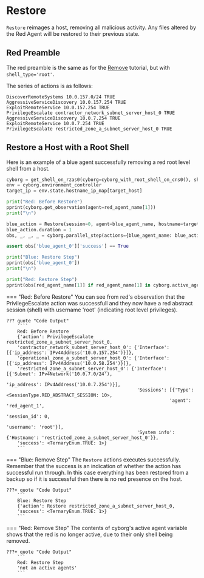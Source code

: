 # Restore

`Restore` reimages a host, removing all malicious activity. Any files altered by the Red Agent will be restored to their previous state.

<!-- This function has a flat penalty of -1, representing the downtime of the host. -->

## Red Preamble
The red preamble is the same as for the [Remove](4_Remove.md) tutorial, but with `shell_type='root'`.

The series of actions is as follows:
```
DiscoverRemoteSystems 10.0.157.0/24 TRUE
AggressiveServiceDiscovery 10.0.157.254 TRUE
ExploitRemoteService 10.0.157.254 TRUE
PrivilegeEscalate contractor_network_subnet_server_host_0 TRUE
AggressiveServiceDiscovery 10.0.7.254 TRUE
ExploitRemoteService 10.0.7.254 TRUE
PrivilegeEscalate restricted_zone_a_subnet_server_host_0 TRUE
```

## Restore a Host with a Root Shell
Here is an example of a blue agent successfully removing a red root level shell from a host.

```python
cyborg = get_shell_on_rzas0(cyborg=cyborg_with_root_shell_on_cns0(), shell_type='root')
env = cyborg.environment_controller
target_ip = env.state.hostname_ip_map[target_host]

print("Red: Before Restore")
pprint(cyborg.get_observation(agent=red_agent_name[1]))
print("\n")

blue_action = Restore(session=0, agent=blue_agent_name, hostname=target_host)
blue_action.duration = 1
obs, _, _, _ = cyborg.parallel_step(actions={blue_agent_name: blue_action})

assert obs['blue_agent_0']['success'] == True

print("Blue: Restore Step")
pprint(obs['blue_agent_0'])
print("\n")

print("Red: Restore Step")
pprint(obs[red_agent_name[1]] if red_agent_name[1] in cyborg.active_agents else "not an active agents")
```

=== "Red: Before Restore"
    You can see from red's observation that the PrivilegeEscalate action was successfull and they now have a red abstract session (shell) with username 'root' (indicating root level privileges).

    ??? quote "Code Output"
        ````
        Red: Before Restore
        {'action': PrivilegeEscalate restricted_zone_a_subnet_server_host_0,
        'contractor_network_subnet_server_host_0': {'Interface': [{'ip_address': IPv4Address('10.0.157.254')}]},
        'operational_zone_a_subnet_server_host_0': {'Interface': [{'ip_address': IPv4Address('10.0.58.254')}]},
        'restricted_zone_a_subnet_server_host_0': {'Interface': [{'Subnet': IPv4Network('10.0.7.0/24'),
                                                                'ip_address': IPv4Address('10.0.7.254')}],
                                                    'Sessions': [{'Type': <SessionType.RED_ABSTRACT_SESSION: 10>,
                                                                'agent': 'red_agent_1',
                                                                'session_id': 0,
                                                                'username': 'root'}],
                                                    'System info': {'Hostname': 'restricted_zone_a_subnet_server_host_0'}},
        'success': <TernaryEnum.TRUE: 1>}
        ```
=== "Blue: Remove Step"
    The `Restore` actions executes successfully. Remember that the success is an indication of whether the action has successful run through. In this case everything has been restored from a backup so if it is successful then there is no red presence on the host.

    ???+ quote "Code Output"
        ```
        Blue: Restore Step
        {'action': Restore restricted_zone_a_subnet_server_host_0,
        'success': <TernaryEnum.TRUE: 1>}
        ```

=== "Red: Remove Step"
    The contents of cyborg's active agent variable shows that the red is no longer active, due to their only shell being removed.

    ???+ quote "Code Output"
        ```
        Red: Restore Step
        'not an active agents'
        ```